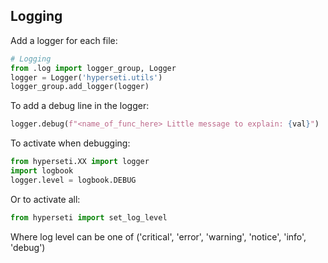 ## Logging

Add a logger for each file:
```python
# Logging
from .log import logger_group, Logger
logger = Logger('hyperseti.utils')
logger_group.add_logger(logger)
```

To add a debug line in the logger:
```python
logger.debug(f"<name_of_func_here> Little message to explain: {val}")
```

To activate when debugging:
```python
from hyperseti.XX import logger
import logbook
logger.level = logbook.DEBUG
```

Or to activate all:
```python
from hyperseti import set_log_level
```

Where log level can be one of ('critical', 'error', 'warning', 'notice', 'info', 'debug')